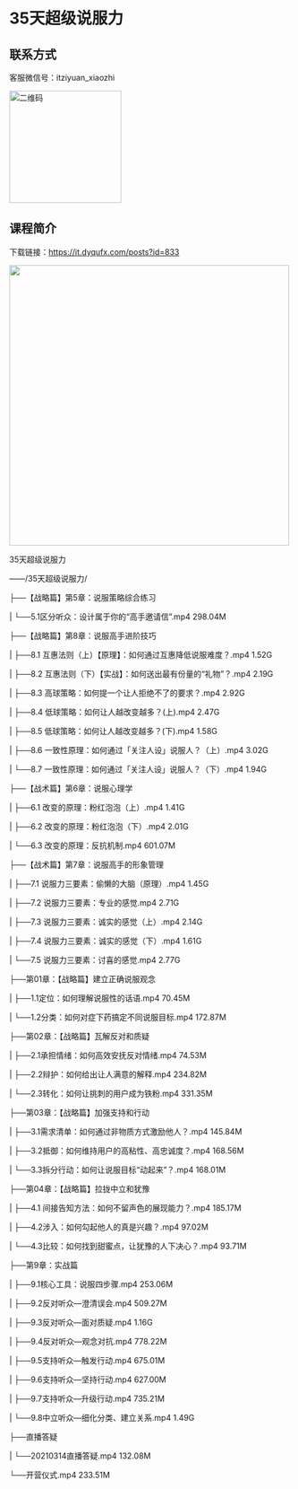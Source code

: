 # 35天超级说服力

## 联系方式

客服微信号：itziyuan_xiaozhi

<img src="https://ziyuanyun.oss-cn-guangzhou.aliyuncs.com/common/20240614073449/666b82192834a.jpg" width="200" height="200" alt="二维码">

## 课程简介

下载链接：https://it.dyqufx.com/posts?id=833

<img src="https://ziyuanyun.oss-cn-guangzhou.aliyuncs.com/yun/20240515152339/664462fbca067.jpg" width="500" alt="">

  35天超级说服力



 ——/35天超级说服力/

 ├──【战略篇】第5章：说服策略综合练习

 | └──5.1区分听众：设计属于你的“高手邀请信”.mp4 298.04M

 ├──【战略篇】第8章：说服高手进阶技巧

 | ├──8.1 互惠法则（上）【原理】：如何通过互惠降低说服难度？.mp4 1.52G

 | ├──8.2 互惠法则（下）【实战】：如何送出最有份量的“礼物”？.mp4 2.19G

 | ├──8.3 高球策略：如何提一个让人拒绝不了的要求？.mp4 2.92G

 | ├──8.4 低球策略：如何让人越改变越多？(上).mp4 2.47G

 | ├──8.5 低球策略：如何让人越改变越多？(下).mp4 1.58G

 | ├──8.6 一致性原理：如何通过「关注人设」说服人？（上）.mp4 3.02G

 | └──8.7 一致性原理：如何通过「关注人设」说服人？（下）.mp4 1.94G

 ├──【战术篇】第6章：说服心理学

 | ├──6.1 改变的原理：粉红泡泡（上）.mp4 1.41G

 | ├──6.2 改变的原理：粉红泡泡（下）.mp4 2.01G

 | └──6.3 改变的原理：反抗机制.mp4 601.07M

 ├──【战术篇】第7章：说服高手的形象管理

 | ├──7.1 说服力三要素：偷懒的大脑（原理）.mp4 1.45G

 | ├──7.2 说服力三要素：专业的感觉.mp4 2.71G

 | ├──7.3 说服力三要素：诚实的感觉（上）.mp4 2.14G

 | ├──7.4 说服力三要素：诚实的感觉（下）.mp4 1.61G

 | └──7.5 说服力三要素：讨喜的感觉.mp4 2.77G

 ├──第01章：【战略篇】建立正确说服观念

 | ├──1.1定位：如何理解说服性的话语.mp4 70.45M

 | └──1.2分类：如何对症下药搞定不同说服目标.mp4 172.87M

 ├──第02章：【战略篇】瓦解反对和质疑

 | ├──2.1承担情绪：如何高效安抚反对情绪.mp4 74.53M

 | ├──2.2辩护：如何给出让人满意的解释.mp4 234.82M

 | └──2.3转化：如何让挑刺的用户成为铁粉.mp4 331.35M

 ├──第03章：【战略篇】加强支持和行动

 | ├──3.1需求清单：如何通过非物质方式激励他人？.mp4 145.84M

 | ├──3.2抵御：如何维持用户的高粘性、高忠诚度？.mp4 168.56M

 | └──3.3拆分行动：如何让说服目标“动起来”？.mp4 168.01M

 ├──第04章：【战略篇】拉拢中立和犹豫

 | ├──4.1 间接告知方法：如何不留声色的展现能力？.mp4 185.17M

 | ├──4.2涉入：如何勾起他人的真是兴趣？.mp4 97.02M

 | └──4.3比较：如何找到甜蜜点，让犹豫的人下决心？.mp4 93.71M

 ├──第9章：实战篇

 | ├──9.1核心工具：说服四步骤.mp4 253.06M

 | ├──9.2反对听众—澄清误会.mp4 509.27M

 | ├──9.3反对听众—面对质疑.mp4 1.16G

 | ├──9.4反对听众—观念对抗.mp4 778.22M

 | ├──9.5支持听众—触发行动.mp4 675.01M

 | ├──9.6支持听众—坚持行动.mp4 627.00M

 | ├──9.7支持听众—升级行动.mp4 735.21M

 | └──9.8中立听众—细化分类、建立关系.mp4 1.49G

 ├──直播答疑

 | └──20210314直播答疑.mp4 132.08M

 └──开营仪式.mp4 233.51M

  